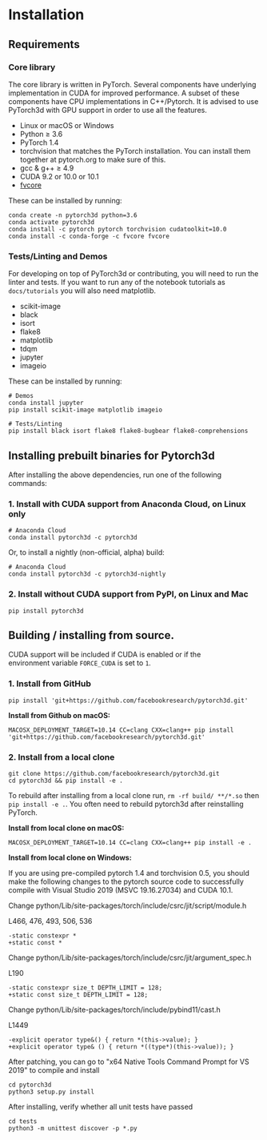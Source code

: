 # Installation


## Requirements

### Core library

The core library is written in PyTorch. Several components have underlying implementation in CUDA for improved performance. A subset of these components have CPU implementations in C++/Pytorch. It is advised to use PyTorch3d with GPU support in order to use all the features.

- Linux or macOS or Windows
- Python ≥ 3.6
- PyTorch 1.4
- torchvision that matches the PyTorch installation. You can install them together at pytorch.org to make sure of this.
- gcc & g++ ≥ 4.9
- CUDA 9.2 or 10.0 or 10.1
- [fvcore](https://github.com/facebookresearch/fvcore)

These can be installed by running:
```
conda create -n pytorch3d python=3.6
conda activate pytorch3d
conda install -c pytorch pytorch torchvision cudatoolkit=10.0
conda install -c conda-forge -c fvcore fvcore
```

### Tests/Linting and Demos

For developing on top of PyTorch3d or contributing, you will need to run the linter and tests. If you want to run any of the notebook tutorials as `docs/tutorials` you will also need matplotlib.
- scikit-image
- black
- isort
- flake8
- matplotlib
- tdqm
- jupyter
- imageio

These can be installed by running:
```
# Demos
conda install jupyter
pip install scikit-image matplotlib imageio

# Tests/Linting
pip install black isort flake8 flake8-bugbear flake8-comprehensions
```

## Installing prebuilt binaries for Pytorch3d
After installing the above dependencies, run one of the following commands:

### 1. Install with CUDA support from Anaconda Cloud, on Linux only

```
# Anaconda Cloud
conda install pytorch3d -c pytorch3d
```

Or, to install a nightly (non-official, alpha) build:
```
# Anaconda Cloud
conda install pytorch3d -c pytorch3d-nightly
```
### 2. Install without CUDA support from PyPI, on Linux and Mac
```
pip install pytorch3d
```

## Building / installing from source.
CUDA support will be included if CUDA is enabled or if the environment variable
`FORCE_CUDA` is set to `1`.

### 1. Install from GitHub
```
pip install 'git+https://github.com/facebookresearch/pytorch3d.git'
```

**Install from Github on macOS:**
```
MACOSX_DEPLOYMENT_TARGET=10.14 CC=clang CXX=clang++ pip install 'git+https://github.com/facebookresearch/pytorch3d.git'
```

### 2. Install from a local clone
```
git clone https://github.com/facebookresearch/pytorch3d.git
cd pytorch3d && pip install -e .
```
To rebuild after installing from a local clone run, `rm -rf build/ **/*.so` then `pip install -e .`. You often need to rebuild pytorch3d after reinstalling PyTorch.

**Install from local clone on macOS:**
```
MACOSX_DEPLOYMENT_TARGET=10.14 CC=clang CXX=clang++ pip install -e .
```

**Install from local clone on Windows:**

If you are using pre-compiled pytorch 1.4 and torchvision 0.5, you should make the following changes to the pytorch source code to successfully compile with Visual Studio 2019 (MSVC 19.16.27034) and CUDA 10.1.

Change python/Lib/site-packages/torch/include/csrc/jit/script/module.h

L466, 476, 493, 506, 536
```
-static constexpr *
+static const *
```
Change python/Lib/site-packages/torch/include/csrc/jit/argument_spec.h

L190
```
-static constexpr size_t DEPTH_LIMIT = 128;
+static const size_t DEPTH_LIMIT = 128;
```

Change python/Lib/site-packages/torch/include/pybind11/cast.h

L1449
```
-explicit operator type&() { return *(this->value); }
+explicit operator type& () { return *((type*)(this->value)); }
```

After patching, you can go to "x64 Native Tools Command Prompt for VS 2019" to compile and install
```
cd pytorch3d
python3 setup.py install
```
After installing, verify whether all unit tests have passed
```
cd tests
python3 -m unittest discover -p *.py
```